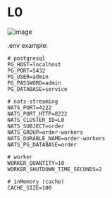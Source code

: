 # L0
![image](https://github.com/onorridg/L0/assets/83474704/a7e836bd-5836-4748-9b66-5b35897c6db5)


.env example:
```.env
# postgresql
PG_HOST=localhost
PG_PORT=5432
PG_USER=admin
PG_PASSWORD=admin
PG_DATABASE=service

# nats-streaming
NATS_PORT=4222
NATS_PORT_HTTP=8222
NATS_CLUSTER_ID=L0
NATS_SUBJECT=order
NATS_GROUP=order-workers
NATS_DURABLE_NAME=order-workers
NATS_PG_DATABASE=order

# worker
WORKER_QUANTITY=10
WORKER_SHUTDOWN_TIME_SECONDS=2

# inMemory (cache)
CACHE_SIZE=100
```
